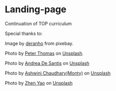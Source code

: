 # Landing-page
Continuation of TOP curriculum

Special thanks to: 

Image by <a href="https://pixabay.com/users/deranho-25890597/?utm_source=link-attribution&utm_medium=referral&utm_campaign=image&utm_content=7458934">deranho</a> from pixebay. 

Photo by <a href="https://unsplash.com/@lifeof_peter_?utm_content=creditCopyText&utm_medium=referral&utm_source=unsplash">Peter Thomas</a> on <a href="https://unsplash.com/photos/a-car-is-parked-in-front-of-a-building-U_Gk-FmUzaQ?utm_content=creditCopyText&utm_medium=referral&utm_source=unsplash">Unsplash</a>. 

Photo by <a href="https://unsplash.com/@santesson89?utm_content=creditCopyText&utm_medium=referral&utm_source=unsplash">Andrea De Santis</a> on <a href="https://unsplash.com/photos/a-long-tunnel-with-a-set-of-stairs-leading-up-to-it-vz7C3yE25XQ?utm_content=creditCopyText&utm_medium=referral&utm_source=unsplash">Unsplash</a>

Photo by <a href="https://unsplash.com/@suicide_chewbacca?utm_content=creditCopyText&utm_medium=referral&utm_source=unsplash">Ashwini Chaudhary(Monty)</a> on <a href="https://unsplash.com/photos/a-full-moon-seen-through-a-dark-sky-EYuCLgp2p84?utm_content=creditCopyText&utm_medium=referral&utm_source=unsplash">Unsplash</a>

Photo by <a href="https://unsplash.com/@zhenyao_photo?utm_content=creditCopyText&utm_medium=referral&utm_source=unsplash">Zhen Yao</a> on <a href="https://unsplash.com/photos/a-tall-building-with-a-clock-on-the-front-of-it-kiJOe_qcOIU?utm_content=creditCopyText&utm_medium=referral&utm_source=unsplash">Unsplash</a>
  
  